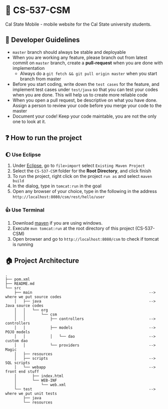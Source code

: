 :iphone: CS-537-CSM
==========

Cal State Mobile - mobile website for the Cal State university students.

## :information_desk_person: Developer Guidelines
* `master` branch should always be stable and deployable
* When you are working any feature, please branch out from latest commit on `master` branch, create a **pull-request** when you are done with implementation
	* Always do a `git fetch && git pull origin master` when you start branch from master
* Before you start coding, write down the `test cases` for the feature, and implement test cases under `test/java` so that you can test your codes when you are done. This will help us to create more reliable code
* When you open a pull request, be descriptive on what you have done. Assign a person to review your code before you merge your code to the master
* Document your code! Keep your code maintable, you are not the only one to look at it.

## :question: How to run the project
### :waxing_gibbous_moon: Use Eclipse
1. Under [Eclipse](http://eclipse.org), go to `file>import` select `Existing Maven Project`
2. Select the `CS-537-CSM` folder for the **Root Directory**, and click finish
3. To run the project, right click on the project `run as` and select `maven build` 
4. In the dialog, type in `tomcat:run` in the goal
5. Open any browser of your choice, type in the following in the address `http://localhost:8080/csm/rest/hello/user`

### :+1: Use Terminal
1. Download [maven](http://maven.apache.org/) if you are using windows.
2. Execute `mvn tomcat:run` at the root directory of this project (CS-537-CSM)
3. Open browser and go to `http://localhost:8080/csm` to check if tomcat is running

## :house: Project Architecture
```
.
├── pom.xml
├── README.md
└── src
    ├── main													--> where we put source codes
    │   ├── java												--> Java source codes
    │   │   └── org
    │   │       └── csm
    │   │           ├── controllers								--> controllers
    │   │           ├── models									--> POJO models
    │   │           │   └── dao									--> custom dao
    │   │           └── providers								--> Magic
    │   ├── resources
    │   ├── scripts												--> SQL scripts
    │   └── webapp												--> front end stuff
    │       ├── index.html
    │       └── WEB-INF
    │           └── web.xml
    └── test													--> where we put unit tests
        ├── java
        └── resources

```
